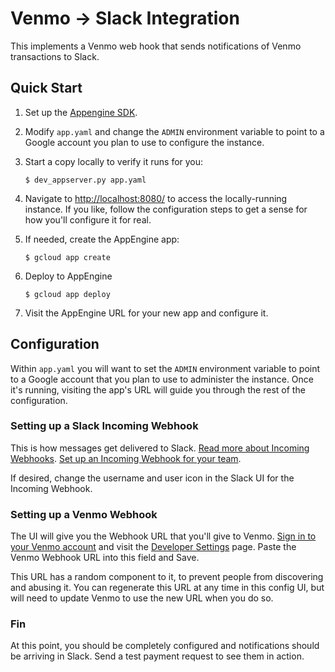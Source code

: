 # Venmo → Slack Integration

This implements a Venmo web hook that sends notifications of Venmo
transactions to Slack.

## Quick Start

1. Set up the [Appengine SDK](https://cloud.google.com/appengine/docs/standard/go/download).

2. Modify `app.yaml` and change the `ADMIN` environment variable
   to point to a Google account you plan to use to configure the
   instance.

3. Start a copy locally to verify it runs for you:

   ```console
   $ dev_appserver.py app.yaml
   ```

4. Navigate to [http://localhost:8080/](http://localhost:8080/) to
   access the locally-running instance.  If you like, follow the
   configuration steps to get a sense for how you'll configure it
   for real.

5. If needed, create the AppEngine app:

   ```console
   $ gcloud app create
   ```

6. Deploy to AppEngine

   ```console
   $ gcloud app deploy
   ```

7. Visit the AppEngine URL for your new app and configure it.

## Configuration

Within `app.yaml` you will want to set the `ADMIN` environment
variable to point to a Google account that you plan to use to
administer the instance.  Once it's running, visiting the app's URL
will guide you through the rest of the configuration.

### Setting up a Slack Incoming Webhook

This is how messages get delivered to Slack.  [Read more about
Incoming Webhooks](https://api.slack.com/incoming-webhooks).  [Set
up an Incoming Webhook for your
team](https://my.slack.com/services/new/incoming-webhook/).

If desired, change the username and user icon in the Slack UI for
the Incoming Webhook.

### Setting up a Venmo Webhook

The UI will give you the Webhook URL that you'll give to Venmo.
[Sign in to your Venmo account](https://venmo.com/) and visit the
[Developer Settings](https://venmo.com/account/settings/developer)
page.  Paste the Venmo Webhook URL into this field and Save.

This URL has a random component to it, to prevent people from
discovering and abusing it.  You can regenerate this URL at any
time in this config UI, but will need to update Venmo to use the
new URL when you do so.

### Fin

At this point, you should be completely configured and notifications
should be arriving in Slack.  Send a test payment request to see
them in action.
